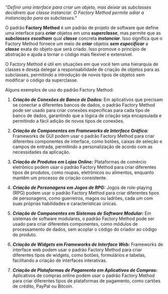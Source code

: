 *“Definir uma interface para criar um objeto, mas deixar as subclasses decidirem que classe instanciar. O Factory Method permite adiar a instanciação para as subclasses.”*

O padrão **Factory Method** é um padrão de projeto de software que define uma interface para ***criar*** objetos em uma ***superclasse***, mas permite que as ***subclasses*** ***escolham*** qual ***classe*** concreta ***instanciar***. Isso significa que o Factory Method fornece um meio de ***criar*** objetos ***sem especificar*** a ***classe*** exata do objeto que será criado. Isso promove o princípio de abstração e ajuda a tornar o código mais flexível e extensível.

O Factory Method é útil em situações em que você tem uma hierarquia de classes e deseja delegar a responsabilidade de criação de objetos para as subclasses, permitindo a introdução de novos tipos de objetos sem modificar o código da superclasse.

Alguns exemplos de uso do padrão Factory Method:

1. ***Criação de Conexões de Banco de Dados:*** Em aplicativos que precisam se conectar a diferentes bancos de dados, o padrão Factory Method pode ser usado para criar conexões específicas para cada tipo de banco de dados, garantindo que a lógica de criação seja encapsulada e permitindo a fácil adição de novos tipos de conexões.

2. ***Criação de Componentes em Frameworks de Interface Gráfica:*** Frameworks de GUI podem usar o padrão Factory Method para criar diferentes componentes de interface, como botões, caixas de seleção e campos de entrada, permitindo a personalização de acordo com as necessidades da aplicação.

3. ***Criação de Produtos em Lojas Online:*** Plataformas de comércio eletrônico podem usar o padrão Factory Method para criar diferentes tipos de produtos, como roupas, eletrônicos ou alimentos, enquanto mantêm um processo de criação consistente.

4. ***Criação de Personagens em Jogos de RPG:*** Jogos de role-playing (RPG) podem usar o padrão Factory Method para criar diferentes tipos de personagens, como guerreiros, magos ou ladrões, cada um com suas próprias habilidades e características únicas.

5. ***Criação de Componentes em Sistemas de Software Modular:*** Em sistemas de software modulares, o padrão Factory Method pode ser usado para criar diferentes componentes, como módulos de processamento de dados, sem acoplar o código do criador ao código do produto.

6. ***Criação de Widgets em Frameworks de Interface Web:*** Frameworks de interface web podem usar o padrão Factory Method para criar diferentes tipos de widgets, como botões, formulários e tabelas, facilitando a criação de interfaces interativas.

7. ***Criação de Plataformas de Pagamento em Aplicativos de Compras:*** Aplicativos de compras online podem usar o padrão Factory Method para criar diferentes tipos de plataformas de pagamento, como cartões de crédito, PayPal ou Bitcoin.